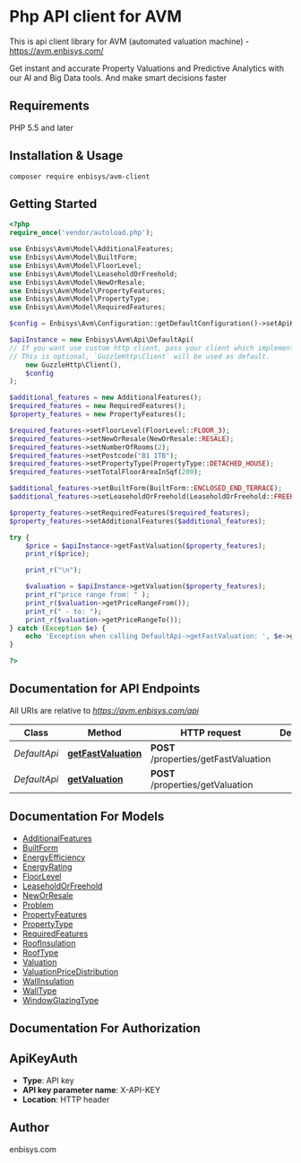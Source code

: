 # Php API client for AVM

This is api client library for AVM (automated valuation machine) - https://avm.enbisys.com/

Get instant and accurate Property Valuations and Predictive Analytics with our AI and Big Data tools. And make smart decisions faster

## Requirements

PHP 5.5 and later

## Installation & Usage

```
composer require enbisys/avm-client
```

## Getting Started

```php
<?php
require_once('vendor/autoload.php');

use Enbisys\Avm\Model\AdditionalFeatures;
use Enbisys\Avm\Model\BuiltForm;
use Enbisys\Avm\Model\FloorLevel;
use Enbisys\Avm\Model\LeaseholdOrFreehold;
use Enbisys\Avm\Model\NewOrResale;
use Enbisys\Avm\Model\PropertyFeatures;
use Enbisys\Avm\Model\PropertyType;
use Enbisys\Avm\Model\RequiredFeatures;

$config = Enbisys\Avm\Configuration::getDefaultConfiguration()->setApiKey('X-API-KEY', 'SET YOUR TOKEN HERE!');

$apiInstance = new Enbisys\Avm\Api\DefaultApi(
// If you want use custom http client, pass your client which implements `GuzzleHttp\ClientInterface`.
// This is optional, `GuzzleHttp\Client` will be used as default.
    new GuzzleHttp\Client(),
    $config
);

$additional_features = new AdditionalFeatures();
$required_features = new RequiredFeatures();
$property_features = new PropertyFeatures();

$required_features->setFloorLevel(FloorLevel::FLOOR_3);
$required_features->setNewOrResale(NewOrResale::RESALE);
$required_features->setNumberOfRooms(2);
$required_features->setPostcode("B1 1TB");
$required_features->setPropertyType(PropertyType::DETACHED_HOUSE);
$required_features->setTotalFloorAreaInSqf(200);

$additional_features->setBuiltForm(BuiltForm::ENCLOSED_END_TERRACE);
$additional_features->setLeaseholdOrFreehold(LeaseholdOrFreehold::FREEHOLD);

$property_features->setRequiredFeatures($required_features);
$property_features->setAdditionalFeatures($additional_features);

try {
    $price = $apiInstance->getFastValuation($property_features);
    print_r($price);

    print_r("\n");

    $valuation = $apiInstance->getValuation($property_features);
    print_r("price range from: " );
    print_r($valuation->getPriceRangeFrom());
    print_r(" - to: ");
    print_r($valuation->getPriceRangeTo());
} catch (Exception $e) {
    echo 'Exception when calling DefaultApi->getFastValuation: ', $e->getMessage(), PHP_EOL;
}

?>
```

## Documentation for API Endpoints

All URIs are relative to *https://avm.enbisys.com/api*

Class | Method | HTTP request | Description
------------ | ------------- | ------------- | -------------
*DefaultApi* | [**getFastValuation**](docs/Api/DefaultApi.md#getfastvaluation) | **POST** /properties/getFastValuation | 
*DefaultApi* | [**getValuation**](docs/Api/DefaultApi.md#getvaluation) | **POST** /properties/getValuation | 


## Documentation For Models

 - [AdditionalFeatures](docs/Model/AdditionalFeatures.md)
 - [BuiltForm](docs/Model/BuiltForm.md)
 - [EnergyEfficiency](docs/Model/EnergyEfficiency.md)
 - [EnergyRating](docs/Model/EnergyRating.md)
 - [FloorLevel](docs/Model/FloorLevel.md)
 - [LeaseholdOrFreehold](docs/Model/LeaseholdOrFreehold.md)
 - [NewOrResale](docs/Model/NewOrResale.md)
 - [Problem](docs/Model/Problem.md)
 - [PropertyFeatures](docs/Model/PropertyFeatures.md)
 - [PropertyType](docs/Model/PropertyType.md)
 - [RequiredFeatures](docs/Model/RequiredFeatures.md)
 - [RoofInsulation](docs/Model/RoofInsulation.md)
 - [RoofType](docs/Model/RoofType.md)
 - [Valuation](docs/Model/Valuation.md)
 - [ValuationPriceDistribution](docs/Model/ValuationPriceDistribution.md)
 - [WallInsulation](docs/Model/WallInsulation.md)
 - [WallType](docs/Model/WallType.md)
 - [WindowGlazingType](docs/Model/WindowGlazingType.md)


## Documentation For Authorization



## ApiKeyAuth


- **Type**: API key
- **API key parameter name**: X-API-KEY
- **Location**: HTTP header



## Author

enbisys.com

